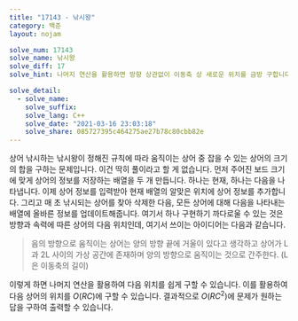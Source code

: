 ```yaml
---
title: "17143 - 낚시왕"
category: 백준
layout: nojam

solve_num: 17143
solve_name: 낚시왕
solve_diff: 17
solve_hint: 나머지 연산을 활용하면 방향 상관없이 이동축 상 새로운 위치를 금방 구합니다...!!

solve_detail:
  - solve_name:
    solve_suffix:
    solve_lang: C++
    solve_date: "2021-03-16 23:03:18"
    solve_share: 085727395c464275ae27b78c80cbb82e
---
```


상어 낚시하는 낚시왕이 정해진 규칙에 따라 움직이는 상어 중 잡을 수 있는 상어의 크기의 합을 구하는 문제입니다. 이건 딱히 풀이라고 할 게 없습니다. 먼저 주어진 보드 크기에 맞게 상어의 정보를 저장하는 배열을 두 개 만듭니다. 하나는 현재, 하나는 다음을 나타냅니다. 이제 상어 정보를 입력받아 현재 배열의 알맞은 위치에 상어 정보를 추가합니다. 그리고 매 초 낚시되는 상어를 찾아 삭제한 다음, 모든 상어에 대해 다음을 나타내는 배열에 올바른 정보를 업데이트해줍니다. 여기서 하나 구현하기 까다로울 수 있는 것은 방향과 속력에 따른 상어의 다음 위치인데, 여기서 쓰이는 아이디어는 다음과 같습니다.

> 음의 방향으로 움직이는 상어는 양의 방향 끝에 거울이 있다고 생각하고 상어가 L과 2L 사이의 가상 공간에 존재하며 양의 방향으로 움직이는 것으로 간주한다. (L은 이동축의 길이)

이렇게 하면 나머지 연산을 활용하여 다음 위치를 쉽게 구할 수 있습니다. 이를 활용하여 다음 상어의 위치를 $O(RC)$에 구할 수 있습니다. 결과적으로 $O(RC^2)$에 문제가 원하는 답을 구하여 출력할 수 있습니다.
